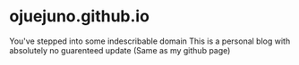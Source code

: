 # ojuejuno.github.io
You've stepped into some indescribable domain
This is a personal blog with absolutely no guarenteed update (Same as my github page)

